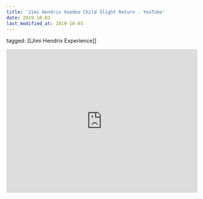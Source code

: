 ```yaml
---
title: 'Jimi Hendrix Voodoo Child Slight Return - YouTube'
date: 2019-10-03
last_modified_at: 2019-10-03
---
```

tagged: [[Jimi Hendrix Experience]]
<iframe allow="accelerometer; autoplay; clipboard-write; encrypted-media; gyroscope; picture-in-picture" allowfullscreen="" frameborder="0" height="375" id="youtube_iframe" src="https://www.youtube.com/embed/IZBlqcbpmxY?feature=oembed&amp;enablejsapi=1&amp;origin=https://safe.txmblr.com&amp;wmode=opaque" width="500"></iframe>